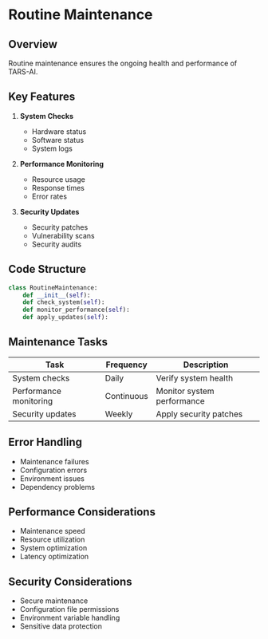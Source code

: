 # Routine Maintenance

## Overview
Routine maintenance ensures the ongoing health and performance of TARS-AI.

## Key Features
1. **System Checks**
   - Hardware status
   - Software status
   - System logs

2. **Performance Monitoring**
   - Resource usage
   - Response times
   - Error rates

3. **Security Updates**
   - Security patches
   - Vulnerability scans
   - Security audits

## Code Structure
```python
class RoutineMaintenance:
    def __init__(self):
    def check_system(self):
    def monitor_performance(self):
    def apply_updates(self):
```

## Maintenance Tasks
| Task | Frequency | Description |
|------|-----------|-------------|
| System checks | Daily | Verify system health |
| Performance monitoring | Continuous | Monitor system performance |
| Security updates | Weekly | Apply security patches |

## Error Handling
- Maintenance failures
- Configuration errors
- Environment issues
- Dependency problems

## Performance Considerations
- Maintenance speed
- Resource utilization
- System optimization
- Latency optimization

## Security Considerations
- Secure maintenance
- Configuration file permissions
- Environment variable handling
- Sensitive data protection